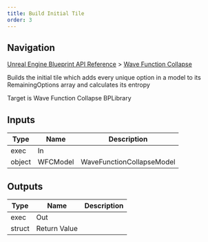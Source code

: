 ```yaml
---
title: Build Initial Tile
order: 3
---
```

## Navigation

[Unreal Engine Blueprint API Reference](https://dev.epicgames.com/documentation/en-us/unreal-engine/BlueprintAPI) > [Wave Function Collapse](https://dev.epicgames.com/documentation/en-us/unreal-engine/BlueprintAPI/WaveFunctionCollapse)

Builds the initial tile which adds every unique option in a model to its RemainingOptions array and calculates its entropy

Target is Wave Function Collapse BPLibrary

## Inputs

| Type | Name | Description |
| --- | --- | --- |
| exec | In |  |
| object | WFCModel | WaveFunctionCollapseModel |

## Outputs

| Type | Name | Description |
| --- | --- | --- |
| exec | Out |  |
| struct | Return Value |  |
